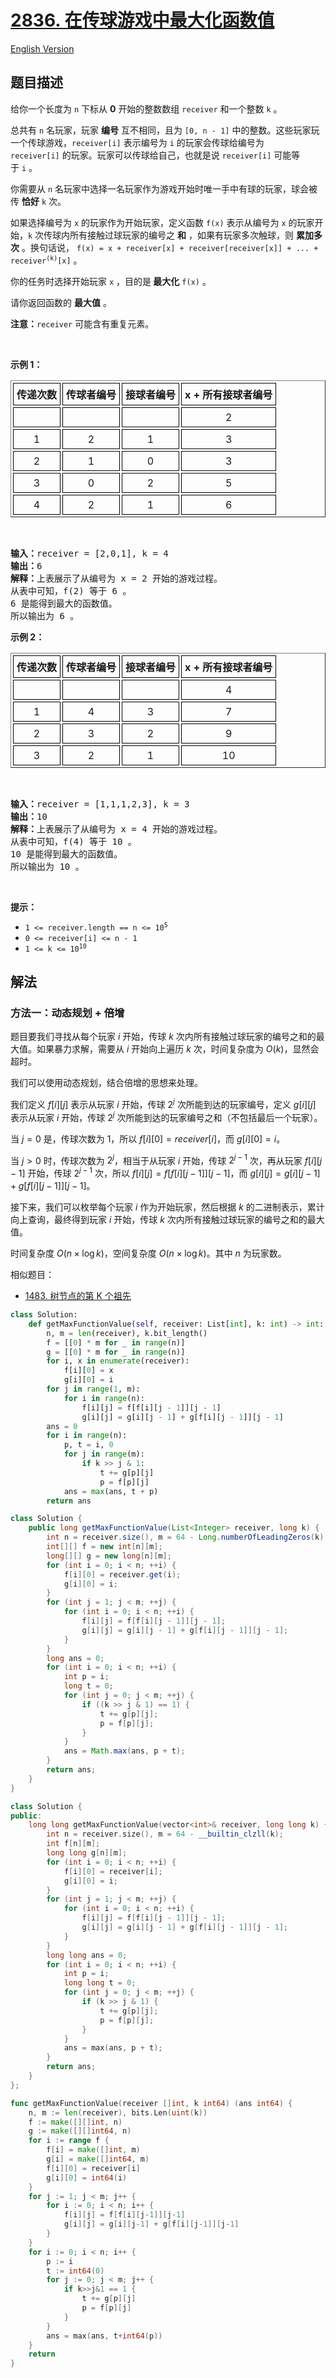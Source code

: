 # [2836. 在传球游戏中最大化函数值](https://leetcode.cn/problems/maximize-value-of-function-in-a-ball-passing-game)

[English Version](/solution/2800-2899/2836.Maximize%20Value%20of%20Function%20in%20a%20Ball%20Passing%20Game/README_EN.md)

<!-- tags:位运算,数组,动态规划 -->

<!-- difficulty:困难 -->

## 题目描述

<!-- 这里写题目描述 -->

<p>给你一个长度为 <code>n</code>&nbsp;下标从 <strong>0</strong>&nbsp;开始的整数数组&nbsp;<code>receiver</code>&nbsp;和一个整数&nbsp;<code>k</code>&nbsp;。</p>

<p>总共有&nbsp;<code>n</code>&nbsp;名玩家，玩家 <strong>编号</strong>&nbsp;互不相同，且为&nbsp;<code>[0, n - 1]</code>&nbsp;中的整数。这些玩家玩一个传球游戏，<code>receiver[i]</code>&nbsp;表示编号为 <code>i</code>&nbsp;的玩家会传球给编号为 <code>receiver[i]</code>&nbsp;的玩家。玩家可以传球给自己，也就是说&nbsp;<code>receiver[i]</code>&nbsp;可能等于&nbsp;<code>i</code>&nbsp;。</p>

<p>你需要从 <code>n</code>&nbsp;名玩家中选择一名玩家作为游戏开始时唯一手中有球的玩家，球会被传 <strong>恰好</strong>&nbsp;<code>k</code>&nbsp;次。</p>

<p>如果选择编号为 <code>x</code>&nbsp;的玩家作为开始玩家，定义函数&nbsp;<code>f(x)</code>&nbsp;表示从编号为&nbsp;<code>x</code>&nbsp;的玩家开始，<code>k</code>&nbsp;次传球内所有接触过球玩家的编号之&nbsp;<strong>和</strong>&nbsp;，如果有玩家多次触球，则 <strong>累加多次</strong>&nbsp;。换句话说，&nbsp;<code>f(x) = x + receiver[x] + receiver[receiver[x]] + ... + receiver<sup>(k)</sup>[x]</code>&nbsp;。</p>

<p>你的任务时选择开始玩家 <code>x</code>&nbsp;，目的是<strong>&nbsp;最大化</strong>&nbsp;<code>f(x)</code>&nbsp;。</p>

<p>请你返回函数的 <strong>最大值</strong>&nbsp;。</p>

<p><strong>注意：</strong><code>receiver</code>&nbsp;可能含有重复元素。</p>

<p>&nbsp;</p>

<p><strong class="example">示例 1：</strong></p>

<table border="1" cellspacing="3" style="border-collapse: separate; text-align: center;">
	<tbody>
		<tr>
			<th style="padding: 5px; border: 1px solid black;">传递次数</th>
			<th style="padding: 5px; border: 1px solid black;">传球者编号</th>
			<th style="padding: 5px; border: 1px solid black;">接球者编号</th>
			<th style="padding: 5px; border: 1px solid black;">x + 所有接球者编号</th>
		</tr>
		<tr>
			<td style="padding: 5px; border: 1px solid black;">&nbsp;</td>
			<td style="padding: 5px; border: 1px solid black;">&nbsp;</td>
			<td style="padding: 5px; border: 1px solid black;">&nbsp;</td>
			<td style="padding: 5px; border: 1px solid black;">2</td>
		</tr>
		<tr>
			<td style="padding: 5px; border: 1px solid black;">1</td>
			<td style="padding: 5px; border: 1px solid black;">2</td>
			<td style="padding: 5px; border: 1px solid black;">1</td>
			<td style="padding: 5px; border: 1px solid black;">3</td>
		</tr>
		<tr>
			<td style="padding: 5px; border: 1px solid black;">2</td>
			<td style="padding: 5px; border: 1px solid black;">1</td>
			<td style="padding: 5px; border: 1px solid black;">0</td>
			<td style="padding: 5px; border: 1px solid black;">3</td>
		</tr>
		<tr>
			<td style="padding: 5px; border: 1px solid black;">3</td>
			<td style="padding: 5px; border: 1px solid black;">0</td>
			<td style="padding: 5px; border: 1px solid black;">2</td>
			<td style="padding: 5px; border: 1px solid black;">5</td>
		</tr>
		<tr>
			<td style="padding: 5px; border: 1px solid black;">4</td>
			<td style="padding: 5px; border: 1px solid black;">2</td>
			<td style="padding: 5px; border: 1px solid black;">1</td>
			<td style="padding: 5px; border: 1px solid black;">6</td>
		</tr>
	</tbody>
</table>

<p>&nbsp;</p>

<pre>
<b>输入：</b>receiver = [2,0,1], k = 4
<b>输出：</b>6
<b>解释：</b>上表展示了从编号为 x = 2 开始的游戏过程。
从表中可知，f(2) 等于 6 。
6 是能得到最大的函数值。
所以输出为 6 。
</pre>

<p><strong class="example">示例 2：</strong></p>

<table border="1" cellspacing="3" style="border-collapse: separate; text-align: center;">
	<tbody>
		<tr>
			<th style="padding: 5px; border: 1px solid black;">传递次数</th>
			<th style="padding: 5px; border: 1px solid black;">传球者编号</th>
			<th style="padding: 5px; border: 1px solid black;">接球者编号</th>
			<th style="padding: 5px; border: 1px solid black;">x + 所有接球者编号</th>
		</tr>
		<tr>
			<td style="padding: 5px; border: 1px solid black;">&nbsp;</td>
			<td style="padding: 5px; border: 1px solid black;">&nbsp;</td>
			<td style="padding: 5px; border: 1px solid black;">&nbsp;</td>
			<td style="padding: 5px; border: 1px solid black;">4</td>
		</tr>
		<tr>
			<td style="padding: 5px; border: 1px solid black;">1</td>
			<td style="padding: 5px; border: 1px solid black;">4</td>
			<td style="padding: 5px; border: 1px solid black;">3</td>
			<td style="padding: 5px; border: 1px solid black;">7</td>
		</tr>
		<tr>
			<td style="padding: 5px; border: 1px solid black;">2</td>
			<td style="padding: 5px; border: 1px solid black;">3</td>
			<td style="padding: 5px; border: 1px solid black;">2</td>
			<td style="padding: 5px; border: 1px solid black;">9</td>
		</tr>
		<tr>
			<td style="padding: 5px; border: 1px solid black;">3</td>
			<td style="padding: 5px; border: 1px solid black;">2</td>
			<td style="padding: 5px; border: 1px solid black;">1</td>
			<td style="padding: 5px; border: 1px solid black;">10</td>
		</tr>
	</tbody>
</table>

<p>&nbsp;</p>

<pre>
<b>输入：</b>receiver = [1,1,1,2,3], k = 3
<b>输出：</b>10
<b>解释：</b>上表展示了从编号为 x = 4 开始的游戏过程。
从表中可知，f(4) 等于 10 。
10 是能得到最大的函数值。
所以输出为 10 。
</pre>

<p>&nbsp;</p>

<p><strong>提示：</strong></p>

<ul>
	<li><code>1 &lt;= receiver.length == n &lt;= 10<sup>5</sup></code></li>
	<li><code>0 &lt;= receiver[i] &lt;= n - 1</code></li>
	<li><code>1 &lt;= k &lt;= 10<sup>10</sup></code></li>
</ul>

## 解法

### 方法一：动态规划 + 倍增

题目要我们寻找从每个玩家 $i$ 开始，传球 $k$ 次内所有接触过球玩家的编号之和的最大值。如果暴力求解，需要从 $i$ 开始向上遍历 $k$ 次，时间复杂度为 $O(k)$，显然会超时。

我们可以使用动态规划，结合倍增的思想来处理。

我们定义 $f[i][j]$ 表示从玩家 $i$ 开始，传球 $2^j$ 次所能到达的玩家编号，定义 $g[i][j]$ 表示从玩家 $i$ 开始，传球 $2^j$ 次所能到达的玩家编号之和（不包括最后一个玩家）。

当 $j=0$ 是，传球次数为 $1$，所以 $f[i][0] = receiver[i]$，而 $g[i][0] = i$。

当 $j \gt 0$ 时，传球次数为 $2^j$，相当于从玩家 $i$ 开始，传球 $2^{j-1}$ 次，再从玩家 $f[i][j-1]$ 开始，传球 $2^{j-1}$ 次，所以 $f[i][j] = f[f[i][j-1]][j-1]$，而 $g[i][j] = g[i][j-1] + g[f[i][j-1]][j-1]$。

接下来，我们可以枚举每个玩家 $i$ 作为开始玩家，然后根据 $k$ 的二进制表示，累计向上查询，最终得到玩家 $i$ 开始，传球 $k$ 次内所有接触过球玩家的编号之和的最大值。

时间复杂度 $O(n \times \log k)$，空间复杂度 $O(n \times \log k)$。其中 $n$ 为玩家数。

相似题目：

-   [1483. 树节点的第 K 个祖先](https://github.com/doocs/leetcode/blob/main/solution/1400-1499/1483.Kth%20Ancestor%20of%20a%20Tree%20Node/README.md)

<!-- tabs:start -->

```python
class Solution:
    def getMaxFunctionValue(self, receiver: List[int], k: int) -> int:
        n, m = len(receiver), k.bit_length()
        f = [[0] * m for _ in range(n)]
        g = [[0] * m for _ in range(n)]
        for i, x in enumerate(receiver):
            f[i][0] = x
            g[i][0] = i
        for j in range(1, m):
            for i in range(n):
                f[i][j] = f[f[i][j - 1]][j - 1]
                g[i][j] = g[i][j - 1] + g[f[i][j - 1]][j - 1]
        ans = 0
        for i in range(n):
            p, t = i, 0
            for j in range(m):
                if k >> j & 1:
                    t += g[p][j]
                    p = f[p][j]
            ans = max(ans, t + p)
        return ans
```

```java
class Solution {
    public long getMaxFunctionValue(List<Integer> receiver, long k) {
        int n = receiver.size(), m = 64 - Long.numberOfLeadingZeros(k);
        int[][] f = new int[n][m];
        long[][] g = new long[n][m];
        for (int i = 0; i < n; ++i) {
            f[i][0] = receiver.get(i);
            g[i][0] = i;
        }
        for (int j = 1; j < m; ++j) {
            for (int i = 0; i < n; ++i) {
                f[i][j] = f[f[i][j - 1]][j - 1];
                g[i][j] = g[i][j - 1] + g[f[i][j - 1]][j - 1];
            }
        }
        long ans = 0;
        for (int i = 0; i < n; ++i) {
            int p = i;
            long t = 0;
            for (int j = 0; j < m; ++j) {
                if ((k >> j & 1) == 1) {
                    t += g[p][j];
                    p = f[p][j];
                }
            }
            ans = Math.max(ans, p + t);
        }
        return ans;
    }
}
```

```cpp
class Solution {
public:
    long long getMaxFunctionValue(vector<int>& receiver, long long k) {
        int n = receiver.size(), m = 64 - __builtin_clzll(k);
        int f[n][m];
        long long g[n][m];
        for (int i = 0; i < n; ++i) {
            f[i][0] = receiver[i];
            g[i][0] = i;
        }
        for (int j = 1; j < m; ++j) {
            for (int i = 0; i < n; ++i) {
                f[i][j] = f[f[i][j - 1]][j - 1];
                g[i][j] = g[i][j - 1] + g[f[i][j - 1]][j - 1];
            }
        }
        long long ans = 0;
        for (int i = 0; i < n; ++i) {
            int p = i;
            long long t = 0;
            for (int j = 0; j < m; ++j) {
                if (k >> j & 1) {
                    t += g[p][j];
                    p = f[p][j];
                }
            }
            ans = max(ans, p + t);
        }
        return ans;
    }
};
```

```go
func getMaxFunctionValue(receiver []int, k int64) (ans int64) {
	n, m := len(receiver), bits.Len(uint(k))
	f := make([][]int, n)
	g := make([][]int64, n)
	for i := range f {
		f[i] = make([]int, m)
		g[i] = make([]int64, m)
		f[i][0] = receiver[i]
		g[i][0] = int64(i)
	}
	for j := 1; j < m; j++ {
		for i := 0; i < n; i++ {
			f[i][j] = f[f[i][j-1]][j-1]
			g[i][j] = g[i][j-1] + g[f[i][j-1]][j-1]
		}
	}
	for i := 0; i < n; i++ {
		p := i
		t := int64(0)
		for j := 0; j < m; j++ {
			if k>>j&1 == 1 {
				t += g[p][j]
				p = f[p][j]
			}
		}
		ans = max(ans, t+int64(p))
	}
	return
}
```

<!-- tabs:end -->

<!-- end -->
